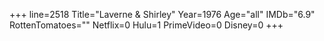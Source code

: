 +++
line=2518
Title="Laverne & Shirley"
Year=1976
Age="all"
IMDb="6.9"
RottenTomatoes=""
Netflix=0
Hulu=1
PrimeVideo=0
Disney=0
+++

